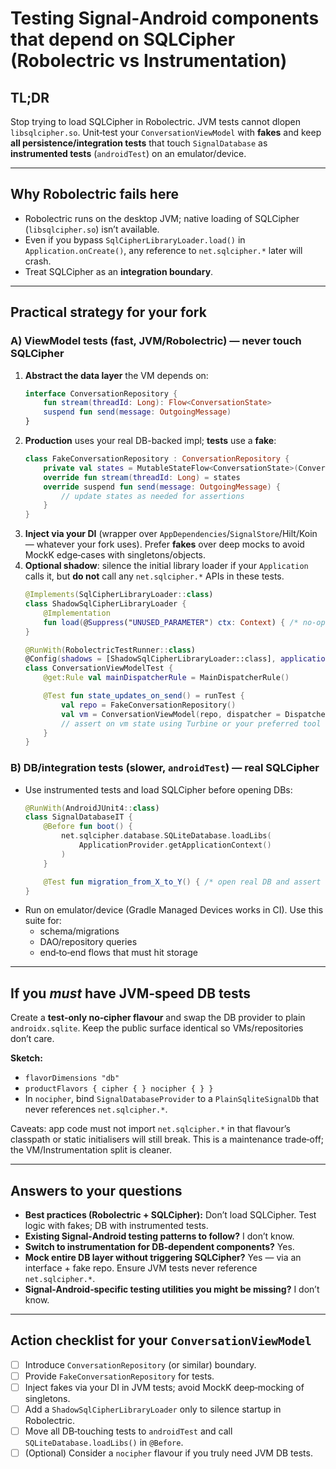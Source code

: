 

# Testing Signal‑Android components that depend on SQLCipher (Robolectric vs Instrumentation)

## TL;DR
Stop trying to load SQLCipher in Robolectric. JVM tests cannot dlopen `libsqlcipher.so`. Unit‑test your `ConversationViewModel` with **fakes** and keep **all persistence/integration tests** that touch `SignalDatabase` as **instrumented tests** (`androidTest`) on an emulator/device.

---

## Why Robolectric fails here
- Robolectric runs on the desktop JVM; native loading of SQLCipher (`libsqlcipher.so`) isn’t available.
- Even if you bypass `SqlCipherLibraryLoader.load()` in `Application.onCreate()`, any reference to `net.sqlcipher.*` later will crash.
- Treat SQLCipher as an **integration boundary**.

---

## Practical strategy for your fork

### A) ViewModel tests (fast, JVM/Robolectric) — **never touch SQLCipher**
1) **Abstract the data layer** the VM depends on:
   ```kotlin
   interface ConversationRepository {
       fun stream(threadId: Long): Flow<ConversationState>
       suspend fun send(message: OutgoingMessage)
   }
   ```
2) **Production** uses your real DB-backed impl; **tests** use a **fake**:
   ```kotlin
   class FakeConversationRepository : ConversationRepository {
       private val states = MutableStateFlow<ConversationState>(ConversationState.Empty)
       override fun stream(threadId: Long) = states
       override suspend fun send(message: OutgoingMessage) {
           // update states as needed for assertions
       }
   }
   ```
3) **Inject via your DI** (wrapper over `AppDependencies`/`SignalStore`/Hilt/Koin — whatever your fork uses). Prefer **fakes** over deep mocks to avoid MockK edge‑cases with singletons/objects.
4) **Optional shadow**: silence the initial library loader if your `Application` calls it, but **do not** call any `net.sqlcipher.*` APIs in these tests.
   ```kotlin
   @Implements(SqlCipherLibraryLoader::class)
   class ShadowSqlCipherLibraryLoader {
       @Implementation
       fun load(@Suppress("UNUSED_PARAMETER") ctx: Context) { /* no‑op */ }
   }

   @RunWith(RobolectricTestRunner::class)
   @Config(shadows = [ShadowSqlCipherLibraryLoader::class], application = TestApp::class)
   class ConversationViewModelTest {
       @get:Rule val mainDispatcherRule = MainDispatcherRule()

       @Test fun state_updates_on_send() = runTest {
           val repo = FakeConversationRepository()
           val vm = ConversationViewModel(repo, dispatcher = Dispatchers.Main)
           // assert on vm state using Turbine or your preferred tool
       }
   }
   ```

### B) DB/integration tests (slower, `androidTest`) — **real SQLCipher**
- Use instrumented tests and load SQLCipher before opening DBs:
  ```kotlin
  @RunWith(AndroidJUnit4::class)
  class SignalDatabaseIT {
      @Before fun boot() {
          net.sqlcipher.database.SQLiteDatabase.loadLibs(
              ApplicationProvider.getApplicationContext()
          )
      }

      @Test fun migration_from_X_to_Y() { /* open real DB and assert */ }
  }
  ```
- Run on emulator/device (Gradle Managed Devices works in CI). Use this suite for:
  - schema/migrations
  - DAO/repository queries
  - end‑to‑end flows that must hit storage

---

## If you *must* have JVM‑speed DB tests
Create a **test‑only no‑cipher flavour** and swap the DB provider to plain `androidx.sqlite`. Keep the public surface identical so VMs/repositories don’t care.

**Sketch:**
- `flavorDimensions "db"`
- `productFlavors { cipher { } nocipher { } }`
- In `nocipher`, bind `SignalDatabaseProvider` to a `PlainSqliteSignalDb` that never references `net.sqlcipher.*`.

Caveats: app code must not import `net.sqlcipher.*` in that flavour’s classpath or static initialisers will still break. This is a maintenance trade‑off; the VM/Instrumentation split is cleaner.

---

## Answers to your questions
- **Best practices (Robolectric + SQLCipher):** Don’t load SQLCipher. Test logic with fakes; DB with instrumented tests.
- **Existing Signal‑Android testing patterns to follow?** I don’t know.
- **Switch to instrumentation for DB‑dependent components?** Yes.
- **Mock entire DB layer without triggering SQLCipher?** Yes — via an interface + fake repo. Ensure JVM tests never reference `net.sqlcipher.*`.
- **Signal‑Android‑specific testing utilities you might be missing?** I don’t know.

---

## Action checklist for your `ConversationViewModel`
- [ ] Introduce `ConversationRepository` (or similar) boundary.
- [ ] Provide `FakeConversationRepository` for tests.
- [ ] Inject fakes via your DI in JVM tests; avoid MockK deep‑mocking of singletons.
- [ ] Add a `ShadowSqlCipherLibraryLoader` only to silence startup in Robolectric.
- [ ] Move all DB‑touching tests to `androidTest` and call `SQLiteDatabase.loadLibs()` in `@Before`.
- [ ] (Optional) Consider a `nocipher` flavour if you truly need JVM DB tests.
